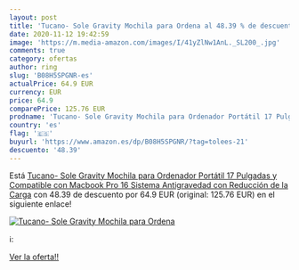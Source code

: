 ```yaml
---
layout: post
title: 'Tucano- Sole Gravity Mochila para Ordena al 48.39 % de descuento'
date: 2020-11-12 19:42:59
image: 'https://m.media-amazon.com/images/I/41yZlNw1AnL._SL200_.jpg'
comments: true
category: ofertas
author: ring
slug: 'B08H5SPGNR-es'
actualPrice: 64.9 EUR
currency: EUR
price: 64.9
comparePrice: 125.76 EUR
prodname: 'Tucano- Sole Gravity Mochila para Ordenador Portátil 17 Pulgadas y Compatible con Macbook Pro 16  Sistema Antigravedad con Reducción de la Carga'
country: 'es'
flag: '🇪🇸'
buyurl: 'https://www.amazon.es/dp/B08H5SPGNR/?tag=tolees-21'
descuento: '48.39'
---
```


Está [Tucano- Sole Gravity Mochila para Ordenador Portátil 17 Pulgadas y Compatible con Macbook Pro 16  Sistema Antigravedad con Reducción de la Carga](https://www.amazon.es/dp/B08H5SPGNR/?tag=tolees-21) con 48.39 de descuento por 64.9 EUR (original: 125.76 EUR) en el siguiente enlace!

[![Tucano- Sole Gravity Mochila para Ordena](https://m.media-amazon.com/images/I/41yZlNw1AnL._SL200_.jpg)](https://www.amazon.es/dp/B08H5SPGNR/?tag=tolees-21)

ℹ️:


[Ver la oferta!!](https://www.amazon.es/dp/B08H5SPGNR/?tag=tolees-21)
